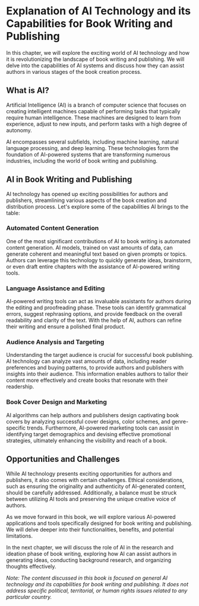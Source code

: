 Explanation of AI Technology and its Capabilities for Book Writing and Publishing
=========================================================================================================================================================

In this chapter, we will explore the exciting world of AI technology and how it is revolutionizing the landscape of book writing and publishing. We will delve into the capabilities of AI systems and discuss how they can assist authors in various stages of the book creation process.

What is AI?
-----------

Artificial Intelligence (AI) is a branch of computer science that focuses on creating intelligent machines capable of performing tasks that typically require human intelligence. These machines are designed to learn from experience, adjust to new inputs, and perform tasks with a high degree of autonomy.

AI encompasses several subfields, including machine learning, natural language processing, and deep learning. These technologies form the foundation of AI-powered systems that are transforming numerous industries, including the world of book writing and publishing.

AI in Book Writing and Publishing
---------------------------------

AI technology has opened up exciting possibilities for authors and publishers, streamlining various aspects of the book creation and distribution process. Let's explore some of the capabilities AI brings to the table:

### Automated Content Generation

One of the most significant contributions of AI to book writing is automated content generation. AI models, trained on vast amounts of data, can generate coherent and meaningful text based on given prompts or topics. Authors can leverage this technology to quickly generate ideas, brainstorm, or even draft entire chapters with the assistance of AI-powered writing tools.

### Language Assistance and Editing

AI-powered writing tools can act as invaluable assistants for authors during the editing and proofreading phase. These tools can identify grammatical errors, suggest rephrasing options, and provide feedback on the overall readability and clarity of the text. With the help of AI, authors can refine their writing and ensure a polished final product.

### Audience Analysis and Targeting

Understanding the target audience is crucial for successful book publishing. AI technology can analyze vast amounts of data, including reader preferences and buying patterns, to provide authors and publishers with insights into their audience. This information enables authors to tailor their content more effectively and create books that resonate with their readership.

### Book Cover Design and Marketing

AI algorithms can help authors and publishers design captivating book covers by analyzing successful cover designs, color schemes, and genre-specific trends. Furthermore, AI-powered marketing tools can assist in identifying target demographics and devising effective promotional strategies, ultimately enhancing the visibility and reach of a book.

Opportunities and Challenges
----------------------------

While AI technology presents exciting opportunities for authors and publishers, it also comes with certain challenges. Ethical considerations, such as ensuring the originality and authenticity of AI-generated content, should be carefully addressed. Additionally, a balance must be struck between utilizing AI tools and preserving the unique creative voice of authors.

As we move forward in this book, we will explore various AI-powered applications and tools specifically designed for book writing and publishing. We will delve deeper into their functionalities, benefits, and potential limitations.

In the next chapter, we will discuss the role of AI in the research and ideation phase of book writing, exploring how AI can assist authors in generating ideas, conducting background research, and organizing thoughts effectively.

*Note: The content discussed in this book is focused on general AI technology and its capabilities for book writing and publishing. It does not address specific political, territorial, or human rights issues related to any particular country.*

